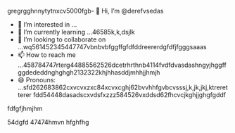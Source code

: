 gregrgghnnytytnxcv5000fgb- 👋 Hi, I’m @derefvsedas
- 👀 I’m interested in ...
- 🌱 I’m currently learning ...46585k,k,dsjlk
- 💞️ I’m looking to collaborate on ...wq561452345447747vbnbvbfggffgfdfddreererdgfdfjfgggsaaas
- 📫 How to reach me ...458784747rterg44885562526dcetrhrthnb4114fvdfdvasdashngyjhggffggdededdnghghgh2132322khjhhasddjmhhjjhmjh
- 😄 Pronouns: ...sfd262683862cxvcvxzxc84xcvxcghj62bvvhhfgvbcvsssj,k,jk,jkj,ktreretterer
fdd54448dasadscxvdsfxzzz584526vxddsd62fhcvcjkghjjghgfgddf
<!---uoui132qw4gjlkjilxbz45sdfxcv6xcvcfghhmjhgghghngbvdffddfggjk,,jkrthtfg
derefvsed/derefvsed is a ✨ special ✨ repository because its `README.md` (this fijmle) appears on your GitHub profile.dfhwerhytdasaaa5cvbvcbb2xcvjhm
You can click the Preview link to take a look at your changes.xcv2393354adsghnghn
--->fdfgfjhmjhm
54dgfd
47474hmvn
hfghfhg
